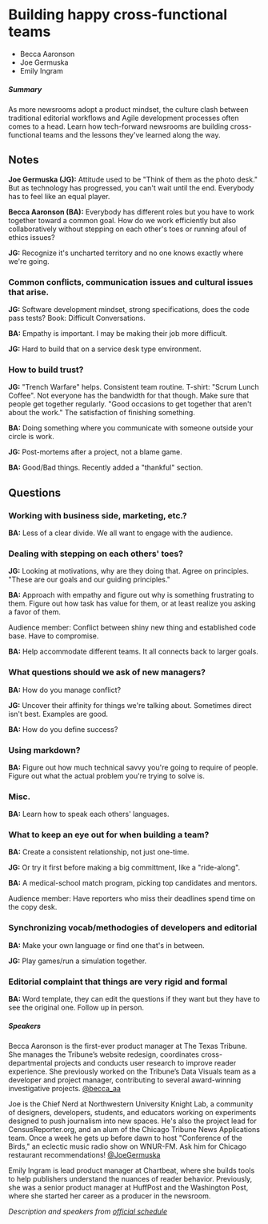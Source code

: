 # Building happy cross-functional teams

* Becca Aaronson
* Joe Germuska
* Emily Ingram

##### Summary

As more newsrooms adopt a product mindset, the culture clash between traditional editorial workflows and Agile development processes often comes to a head. Learn how tech-forward newsrooms are building cross-functional teams and the lessons they've learned along the way.

## Notes

**Joe Germuska (JG):** Attitude used to be "Think of them as the photo desk." But as technology has progressed, you can't wait until the end. Everybody has to feel like an equal player.

**Becca Aaronson (BA):** Everybody has different roles but you have to work together toward a common goal. How do we work efficiently but also collaboratively without stepping on each other's toes or running afoul of ethics issues?

**JG:** Recognize it's uncharted territory and no one knows exactly where we're going.

### Common conflicts, communication issues and cultural issues that arise.

**JG:** Software development mindset, strong specifications, does the code pass tests? Book: Difficult Conversations.

**BA:** Empathy is important. I may be making their job more difficult.

**JG:** Hard to build that on a service desk type environment.

### How to build trust?

**JG:** "Trench Warfare" helps. Consistent team routine. T-shirt: "Scrum Lunch Coffee". Not everyone has the bandwidth for that though. Make sure that people get together regularly. "Good occasions to get together that aren't about the work." The satisfaction of finishing something.

**BA:** Doing something where you communicate with someone outside your circle is work. 

**JG:** Post-mortems after a project, not a blame game.

**BA:** Good/Bad things. Recently added a "thankful" section.

## Questions

### Working with business side, marketing, etc.?

**BA:** Less of a clear divide. We all want to engage with the audience.

### Dealing with stepping on each others' toes?

**JG:** Looking at motivations, why are they doing that. Agree on principles. "These are our goals and our guiding principles."

**BA:** Approach with empathy and figure out why is something frustrating to them. Figure out how task has value for them, or at least realize you asking a favor of them.

Audience member: Conflict between shiny new thing and established code base. Have to compromise.

**BA:** Help accommodate different teams. It all connects back to larger goals.

### What questions should we ask of new managers?

**BA:** How do you manage conflict?

**JG:** Uncover their affinity for things we're talking about. Sometimes direct isn't best. Examples are good.

**BA:** How do you define success?

### Using markdown?

**BA:** Figure out how much technical savvy you're going to require of people. Figure out what the actual problem you're trying to solve is.


### Misc.

**BA:** Learn how to speak each others' languages.

### What to keep an eye out for when building a team?

**BA:** Create a consistent relationship, not just one-time.

**JG:** Or try it first before making a big committment, like a "ride-along".

**BA:** A medical-school match program, picking top candidates and mentors.

Audience member: Have reporters who miss their deadlines spend time on the copy desk.

### Synchronizing vocab/methodogies of developers and editorial

**BA:** Make your own language or find one that's in between. 

**JG:** Play games/run a simulation together.

### Editorial complaint that things are very rigid and formal

**BA:** Word template, they can edit the questions if they want but they have to see the original one. Follow up in person.

##### Speakers

Becca Aaronson is the first-ever product manager at The Texas Tribune. She manages the Tribune’s website redesign, coordinates cross-departmental projects and conducts user research to improve reader experience. She previously worked on the Tribune’s Data Visuals team as a developer and project manager, contributing to several award-winning investigative projects. [@becca_aa](https://twitter.com/becca_aa)

Joe is the Chief Nerd at Northwestern University Knight Lab, a community of designers, developers, students, and educators working on experiments designed to push journalism into new spaces. He's also the project lead for CensusReporter.org, and an alum of the Chicago Tribune News Applications team. Once a week he gets up before dawn to host "Conference of the Birds," an eclectic music radio show on WNUR-FM. Ask him for Chicago restaurant recommendations! [@JoeGermuska](https://twitter.com/JoeGermuska)

Emily Ingram is lead product manager at Chartbeat, where she builds tools to help publishers understand the nuances of reader behavior. Previously, she was a senior product manager at HuffPost and the Washington Post, where she started her career as a producer in the newsroom.

*Description and speakers from [official schedule](https://www.ire.org/events-and-training/event/3189/3539/Ï)*
